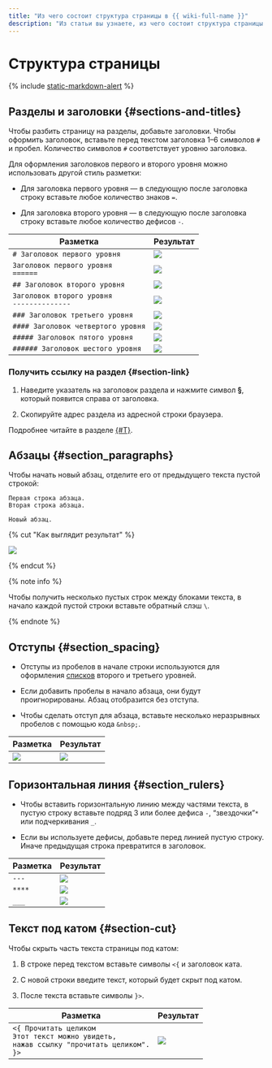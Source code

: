 ```yaml
---
title: "Из чего состоит структура страницы в {{ wiki-full-name }}"
description: "Из статьи вы узнаете, из чего состоит структура страницы в {{ wiki-name }}."
---
```


# Структура страницы

{% include [static-markdown-alert](../../_includes/wiki/static-markdown-alert.md) %}

## Разделы и заголовки {#sections-and-titles}

Чтобы разбить страницу на разделы, добавьте заголовки. Чтобы оформить заголовок, вставьте перед текстом заголовка 1–6 символов `#` и пробел. Количество символов `#` соответствует уровню заголовка.

Для оформления заголовков первого и второго уровня можно использовать другой стиль разметки:

* Для заголовка первого уровня — в следующую после заголовка строку вставьте любое количество знаков `=`.

* Для заголовка второго уровня — в следующую после заголовка строку вставьте любое количество дефисов `-`.

Разметка | Результат
--- | ---
`# Заголовок первого уровня` | ![](../../_assets/wiki/h1.png)
`Заголовок первого уровня`<br>`======` | ![](../../_assets/wiki/h1.png)
`## Заголовок второго уровня` | ![](../../_assets/wiki/h2.png)
`Заголовок второго уровня`<br>`--------------` | ![](../../_assets/wiki/h2.png)
`### Заголовок третьего уровня` | ![](../../_assets/wiki/h3.png)
`#### Заголовок четвертого уровня` | ![](../../_assets/wiki/h4.png)
`##### Заголовок пятого уровня` | ![](../../_assets/wiki/h5.png)
`###### Заголовок шестого уровня` | ![](../../_assets/wiki/h6.png)

### Получить ссылку на раздел {#section-link}

1. Наведите указатель на заголовок раздела и нажмите символ **§**, который появится справа от заголовка. 

1. Скопируйте адрес раздела из адресной строки браузера. 

Подробнее читайте в разделе [{#T}](../actions/anchor.md).

## Абзацы {#section_paragraphs}

Чтобы начать новый абзац, отделите его от предыдущего текста пустой строкой:

```
Первая строка абзаца.
Вторая строка абзаца.

Новый абзац.
```

{% cut "Как выглядит результат" %}

![](../../_assets/wiki/new-par.png)

{% endcut %}

{% note info %}

Чтобы получить несколько пустых строк между блоками текста, в начало каждой пустой строки вставьте обратный слэш `\`.

{% endnote %}

## Отступы {#section_spacing}

- Отступы из пробелов в начале строки используются для оформления [списков](lists.md) второго и третьего уровней.

- Если добавить пробелы в начало абзаца, они будут проигнорированы. Абзац отобразится без отступа. 

- Чтобы сделать отступ для абзаца, вставьте несколько неразрывных пробелов с помощью кода `&nbsp;`.


Разметка | Результат
--- | ---
![](../../_assets/wiki/spacing1.png) | ![](../../_assets/wiki/spacing2.png)


## Горизонтальная линия {#section_rulers}

- Чтобы вставить горизонтальную линию между частями текста, в пустую строку вставьте подряд 3 или более дефиса `-`, <q>звездочки</q>`*` или подчеркивания `_`.

- Если вы используете дефисы, добавьте перед линией пустую строку. Иначе предыдущая строка превратится в заголовок.

Разметка | Результат
--- | ---
`---` | ![](../../_assets/wiki/3-rules.png)
`****` | ![](../../_assets/wiki/3-rules.png)
`___` | ![](../../_assets/wiki/3-rules.png)

## Текст под катом {#section-cut}

Чтобы скрыть часть текста страницы под катом:

1. В строке перед текстом вставьте символы `<{` и заголовок ката.

1. С новой строки введите текст, который будет скрыт под катом.

1. После текста вставьте символы `}>`. 

Разметка | Результат
--- | ---
`<{ Прочитать целиком`<br>`Этот текст можно увидеть,`<br>`нажав ссылку "прочитать целиком".`<br>`}>` | ![](../../_assets/wiki/cut.png)